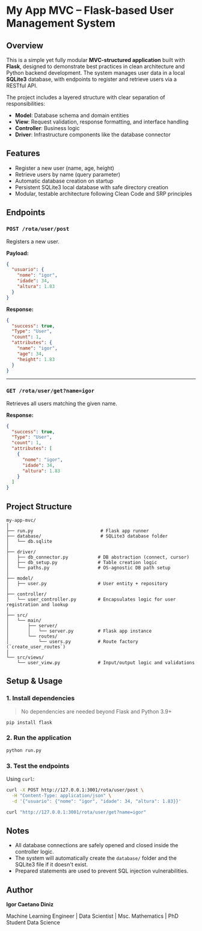 # My App MVC – Flask-based User Management System

## Overview

This is a simple yet fully modular **MVC-structured application** built with **Flask**, designed to demonstrate best practices in clean architecture and Python backend development. The system manages user data in a local **SQLite3** database, with endpoints to register and retrieve users via a RESTful API.

The project includes a layered structure with clear separation of responsibilities:
- **Model**: Database schema and domain entities
- **View**: Request validation, response formatting, and interface handling
- **Controller**: Business logic
- **Driver**: Infrastructure components like the database connector

## Features

- Register a new user (name, age, height)
- Retrieve users by name (query parameter)
- Automatic database creation on startup
- Persistent SQLite3 local database with safe directory creation
- Modular, testable architecture following Clean Code and SRP principles

## Endpoints

### `POST /rota/user/post`

Registers a new user.

**Payload:**
```json
{
  "usuario": {
    "nome": "igor",
    "idade": 34,
    "altura": 1.83
  }
}
````

**Response:**

```json
{
  "success": true,
  "Type": "User",
  "count": 1,
  "attributes": {
    "name": "igor",
    "age": 34,
    "height": 1.83
  }
}
```

---

### `GET /rota/user/get?name=igor`

Retrieves all users matching the given name.

**Response:**

```json
{
  "success": true,
  "Type": "User",
  "count": 1,
  "attributes": [
    {
      "nome": "igor",
      "idade": 34,
      "altura": 1.83
    }
  ]
}
```

## Project Structure

```
my-app-mvc/
│
├── run.py                         # Flask app runner
├── database/                      # SQLite3 database folder
│   └── db.sqlite
│
├── driver/
│   ├── db_connector.py           # DB abstraction (connect, cursor)
│   ├── db_setup.py               # Table creation logic
│   └── paths.py                  # OS-agnostic DB path setup
│
├── model/
│   ├── user.py                   # User entity + repository
│
├── controller/
│   └── user_controller.py        # Encapsulates logic for user registration and lookup
│
├── src/
│   └── main/
│       ├── server/
│       │   └── server.py         # Flask app instance
│       └── routes/
│           └── users.py          # Route factory (`create_user_routes`)
│
└── src/views/
    └── user_view.py              # Input/output logic and validations
```

## Setup & Usage

### 1. Install dependencies

> No dependencies are needed beyond Flask and Python 3.9+

```bash
pip install flask
```

### 2. Run the application

```bash
python run.py
```

### 3. Test the endpoints

Using `curl`:

```bash
curl -X POST http://127.0.0.1:3001/rota/user/post \
  -H "Content-Type: application/json" \
  -d '{"usuario": {"nome": "igor", "idade": 34, "altura": 1.83}}'

curl "http://127.0.0.1:3001/rota/user/get?name=igor"
```

## Notes

* All database connections are safely opened and closed inside the controller logic.
* The system will automatically create the `database/` folder and the SQLite3 file if it doesn't exist.
* Prepared statements are used to prevent SQL injection vulnerabilities.

## Author

**Igor Caetano Diniz**

Machine Learning Engineer | Data Scientist | Msc. Mathematics | PhD Student Data Science
